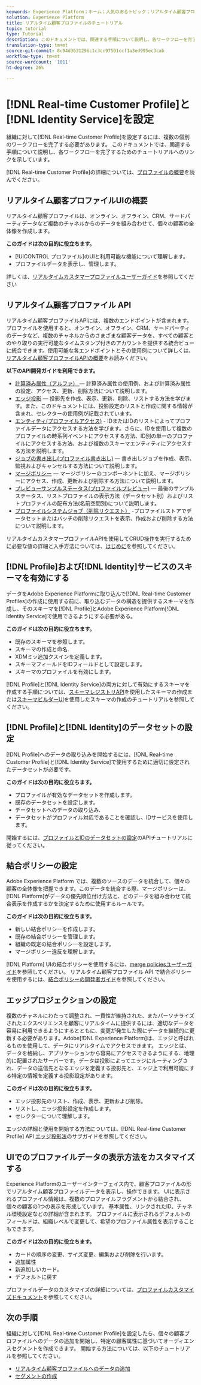 ```yaml
---
keywords: Experience Platform；ホーム；人気のあるトピック；リアルタイム顧客プロファイル;IDサービス；
solution: Experience Platform
title: リアルタイム顧客プロファイルのチュートリアル
topic: tutorial
type: Tutorial
description: このドキュメントでは、関連する手順について説明し、各ワークフローを完了するためのチュートリアルへのリンクを示しています。
translation-type: tm+mt
source-git-commit: 8c94d3631296c1c3cc97501ccf1a3ed995ec3cab
workflow-type: tm+mt
source-wordcount: '1011'
ht-degree: 26%

---
```



# [!DNL Real-time Customer Profile]と[!DNL Identity Service]を設定

組織に対して[!DNL Real-time Customer Profile]を設定するには、複数の個別のワークフローを完了する必要があります。 このドキュメントでは、関連する手順について説明し、各ワークフローを完了するためのチュートリアルへのリンクを示しています。

[!DNL Real-time Customer Profile]の詳細については、[プロファイルの概要](../profile/home.md)を読んでください。

## リアルタイム顧客プロファイルUIの概要

リアルタイム顧客プロファイルは、オンライン、オフライン、CRM、サードパーティデータなど複数のチャネルからのデータを組み合わせて、個々の顧客の全体像を作成します。

**このガイドは次の目的に役立ちます。**
- [!UICONTROL プロファイル]のUIと利用可能な機能について理解します。
- プロファイルデータを表示し、管理します。

詳しくは、[リアルタイムカスタマープロファイルユーザーガイド](../profile/ui/user-guide.md)を参照してください

## リアルタイム顧客プロファイル API

リアルタイム顧客プロファイルAPIには、複数のエンドポイントが含まれます。 プロファイルを使用すると、オンライン、オフライン、CRM、サードパーティのデータなど、複数のチャネルからのさまざまな顧客データを、すべての顧客とのやり取りの実行可能なタイムスタンプ付きのアカウントを提供する統合ビューに統合できます。使用可能な各エンドポイントとその使用例について詳しくは、[リアルタイム顧客プロファイルAPIの概要](../profile/api/overview.md)をお読みください。

**以下のAPI開発ガイドを利用できます。**
- [計算済み属性（アルファ）  ](../profile/api/computed-attributes.md)  — 計算済み属性の使用例、および計算済み属性の設定、アクセス、更新、削除方法について説明します。
- [エッジ投影](../profile/api/edge-projections.md)  — 投影先を作成、表示、更新、削除、リストする方法を学びます。また、このドキュメントには、投影設定のリストと作成に関する情報が含まれ、セレクターの使用例が記載されています。
- [エンティティ(プロファイルアクセス)](../profile/api/entities.md) - IDまたはIDのリストによってプロファイルデータにアクセスする方法を学びます。さらに、IDを使用して複数のプロファイルの時系列イベントにアクセスする方法、ID別の単一のプロファイルにアクセスする方法、および複数のスキーマエンティティにアクセスする方法を説明します。
- [ジョブの書き出し(プロファイル書き出し)](../profile/api/export-jobs.md)  — 書き出しジョブを作成、表示、監視およびキャンセルする方法について説明します。
- [マージポリシー](../profile/api/merge-policies.md)  — マージポリシーのコンポーネントに加え、マージポリシーにアクセス、作成、更新および削除する方法について説明します。
- [プレビューサンプルステータス(プロファイルプレビュー)](../profile/api/preview-sample-status.md)  — 最後のサンプルステータス、リストプロファイルの表示方法（データセット別）およびリストプロファイルの配布方法(名前空間別)について説明します。
- [プロファイルシステムジョブ（削除リクエスト）](../profile/api/profile-system-jobs.md) -プロファイルストアでデータセットまたはバッチの削除リクエストを表示、作成および削除する方法について説明します。

リアルタイムカスタマープロファイルAPIを使用してCRUD操作を実行するために必要な値の詳細と入手方法については、[はじめに](../profile/api/getting-started.md)を参照してください。

## [!DNL Profile]および[!DNL Identity]サービスのスキーマを有効にする

データをAdobe Experience Platformに取り込んで[!DNL Real-time Customer Profiles]の作成に使用する前に、取り込むデータの構造を提供するスキーマを作成し、そのスキーマを[!DNL Profile]とAdobe Experience Platform[!DNL Identity Service]で使用できるようにする必要がある。

**このガイドは次の目的に役立ちます。**
- 既存のスキーマを参照します。
- スキーマの作成と命名.
- XDMミッ追加クスインを定義します。
- スキーマフィールドをIDフィールドとして設定します。
- スキーマのプロファイルを有効にします。

[!DNL Profile]と[!DNL Identity Service]の両方に対して有効にするスキーマを作成する手順については、[スキーマレジストリAPI](../xdm/tutorials/create-schema-api.md)を使用したスキーマの作成または[スキーマビルダーUI](../xdm/tutorials/create-schema-ui.md)を使用したスキーマの作成のチュートリアルを参照してください。

## [!DNL Profile]と[!DNL Identity]のデータセットの設定

[!DNL Profile]へのデータの取り込みを開始するには、[!DNL Real-time Customer Profile]と[!DNL Identity Service]で使用するために適切に設定されたデータセットが必要です。

**このガイドは次の目的に役立ちます。**
- プロファイルが有効なデータセットを作成します。
- 既存のデータセットを設定します。
- データセットへのデータの取り込み.
- データセットがプロファイル対応であることを確認し、IDサービスを使用します。

開始するには、[プロファイルとIDのデータセットの設定](../profile/tutorials/dataset-configuration.md)のAPIチュートリアルに従ってください。

## 結合ポリシーの設定

Adobe Experience Platform では、複数のソースのデータを統合して、個々の顧客の全体像を把握できます。このデータを統合する際、マージポリシーは、[!DNL Platform]がデータの優先順位付け方法と、どのデータを組み合わせて統合表示を作成するかを決定するために使用するルールです。

**このガイドは次の目的に役立ちます。**
- 新しい結合ポリシーを作成します。
- 既存の結合ポリシーを管理します。
- 組織の既定の結合ポリシーを設定します。
- マージポリシー違反を理解します。

[!DNL Platform] UIの結合ポリシーを使用するには、[merge policiesユーザーガイド](../profile/ui/merge-policies.md)を参照してください。 リアルタイム顧客プロファイル API で結合ポリシーを使用するには、[結合ポリシーの開発者ガイド](../profile/api/merge-policies.md)を参照してください。

## エッジプロジェクションの設定

複数のチャネルにわたって調整され、一貫性が維持された、またパーソナライズされたエクスペリエンスを顧客にリアルタイムに提供するには、適切なデータを容易に利用できるようにするとともに、変更が発生した際にデータを継続的に更新する必要があります。Adobe[!DNL Experience Platform]は、エッジと呼ばれるものを使用して、データにリアルタイムでアクセスできます。 エッジとは、データを格納し、アプリケーションから容易にアクセスできるようにする、地理的に配置されたサーバーです。データは投影によってエッジにルーティングされ、データの送信先となるエッジを定義する投影先と、エッジ上で利用可能にする特定の情報を定義する投影設定があります。

**このガイドは次の目的に役立ちます。**
- エッジ投影先のリスト、作成、表示、更新および削除。
- リストし、エッジ投影設定を作成します。
- セレクターについて理解します。

エッジの詳細と使用を開始する方法については、[!DNL Real-time Customer Profile] API [エッジ投影法](../profile/api/edge-projections.md)のサブガイドを参照してください。

## UIでのプロファイルデータの表示方法をカスタマイズする

Experience Platformのユーザーインターフェイス内で、顧客プロファイルの形でリアルタイム顧客プロファイルデータを表示し、操作できます。 UIに表示されるプロファイル情報は、複数のプロファイルフラグメントから結合され、個々の顧客の1つの表示を形成しています。 基本属性、リンクされたID、チャネル環境設定などの詳細が含まれます。 プロファイルに表示されるデフォルトのフィールドは、組織レベルで変更して、希望のプロファイル属性を表示することもできます。

**このガイドは次の目的に役立ちます。**
- カードの順序の変更、サイズ変更、編集および削除を行います。
- 追加属性
- 新追加しいカード。
- デフォルトに戻す

プロファイルデータのカスタマイズの詳細については、[プロファイルカスタマイズドキュメント](../profile/ui/profile-customization.md)を参照してください。

## 次の手順

組織に対して[!DNL Real-time Customer Profile]を設定したら、個々の顧客プロファイルへのデータの追加を開始し、特定の顧客属性に基づいてオーディエンスセグメントを作成できます。 開始する方法については、以下のチュートリアルを参照してください。

- [リアルタイム顧客プロファイルへのデータの追加](../profile/tutorials/add-profile-data.md)
- [セグメントの作成](../segmentation/tutorials/create-a-segment.md)